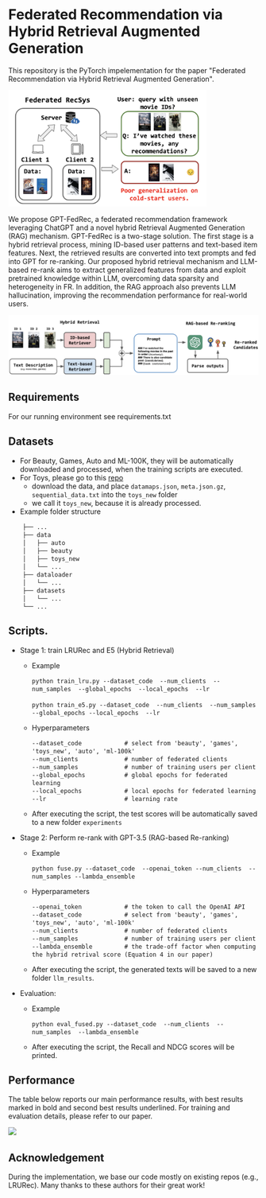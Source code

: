 # Federated Recommendation via Hybrid Retrieval Augmented Generation

This repository is the PyTorch impelementation for the paper "Federated Recommendation via Hybrid Retrieval Augmented Generation".

<img src=media/fig1.jpg width=400>

We propose GPT-FedRec, a federated recommendation framework leveraging ChatGPT and a novel hybrid Retrieval Augmented Generation (RAG) mechanism. GPT-FedRec is a two-stage solution. The first stage is a hybrid retrieval process, mining ID-based user patterns and text-based item features. Next, the retrieved results are converted into text prompts and fed into GPT for re-ranking. Our proposed hybrid retrieval mechanism and LLM-based re-rank aims to extract generalized features from data and exploit pretrained knowledge within LLM, overcoming data sparsity and heterogeneity in FR. In addition, the RAG approach also prevents LLM hallucination, improving the recommendation performance for real-world users.

<img src=media/fig2.jpg>

<!-- ## Citing 

Please consider citing the following paper if you use our methods in your research:
```
@inproceedings{zeng2022attacking,
  title={On Attacking Out-Domain Uncertainty Estimation in Deep Neural Networks},
  author={Zeng, Huimin and Yue, Zhenrui and Zhang, Yang and Kou, Ziyi and Shang, Lanyu and Wang, Dong},
  year={2022},
  organization={IJCAI}
}
``` -->

## Requirements

For our running environment see requirements.txt

## Datasets
- For Beauty, Games, Auto and ML-100K, they will be automatically downloaded and processed, when the training scripts are executed.
- For Toys, please go to this [repo](https://github.com/jeykigung/P5?tab=readme-ov-file)
   - download the data, and place `datamaps.json`, `meta.json.gz`, `sequential_data.txt` into the `toys_new` folder
   - we call it `toys_new`, because it is already processed.
- Example folder structure
```
    ├── ...
    ├── data                   
    │   ├── auto 
    │   ├── beauty
    │   ├── toys_new
    │   └── ...
    ├── dataloader
    │   └── ...
    ├── datasets
    │   └── ...
    └── ...
```
## Scripts.

- Stage 1: train LRURec and E5 (Hybrid Retrieval)
   - Example
       ```
       python train_lru.py --dataset_code  --num_clients  --num_samples  --global_epochs  --local_epochs  --lr 
    
       python train_e5.py --dataset_code  --num_clients  --num_samples  --global_epochs --local_epochs  --lr
       ```
   - Hyperparameters
      ```
      --dataset_code            # select from 'beauty', 'games', 'toys_new', 'auto', 'ml-100k'
      --num_clients             # number of federated clients
      --num_samples             # number of training users per client
      --global_epochs           # global epochs for federated learning
      --local_epochs            # local epochs for federated learning
      --lr                      # learning rate
      ```
    - After executing the script, the test scores will be automatically saved to a new folder `experiments`

- Stage 2: Perform re-rank with GPT-3.5 (RAG-based Re-ranking)
    - Example
       ```
       python fuse.py --dataset_code  --openai_token --num_clients  --num_samples --lambda_ensemble 
       ```
   - Hyperparameters
      ```
      --openai_token            # the token to call the OpenAI API
      --dataset_code            # select from 'beauty', 'games', 'toys_new', 'auto', 'ml-100k'
      --num_clients             # number of federated clients
      --num_samples             # number of training users per client
      --lambda_ensemble         # the trade-off factor when computing the hybrid retrival score (Equation 4 in our paper)
      ```   
    - After executing the script, the generated texts will be saved to a new folder `llm_results`.

- Evaluation: 
    - Example
       ```
       python eval_fused.py --dataset_code  --num_clients  --num_samples  --lambda_ensemble 

       ```
    - After executing the script, the Recall and NDCG scores will be printed.


## Performance

The table below reports our main performance results, with best results marked in bold and second best results underlined. For training and evaluation details, please refer to our paper.

<img src=media/results.jpg width=800>

## Acknowledgement

During the implementation, we base our code mostly on existing repos (e.g., LRURec). Many thanks to these authors for their great work!